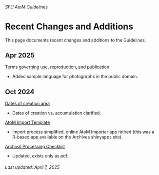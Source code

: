 ###### [SFU AtoM Guidelines](README.md)

# Recent Changes and Additions
This page documents recent changes and additions to the Guidelines.

## Apr 2025
[Terms governing use, reproduction, and publication](archival-description/terms-governing-use.md)
- Added sample language for photographs in the public domain.

## Oct 2024
[Dates of creation area](archival-description/dates-of-creation-area.md)
- Dates of creation vs. accumulation clarified.

[AtoM Import Template](resources/atom-importer.md)
- Import process simplified, online AtoM Importer app retired (this was a R-based app available on the Archives shinyapps site).

[Archival Processing Checklist](downloads/archival-processing-checklist.pdf)
- Updated, exists only as pdf.

###### Last updated: April 7, 2025
